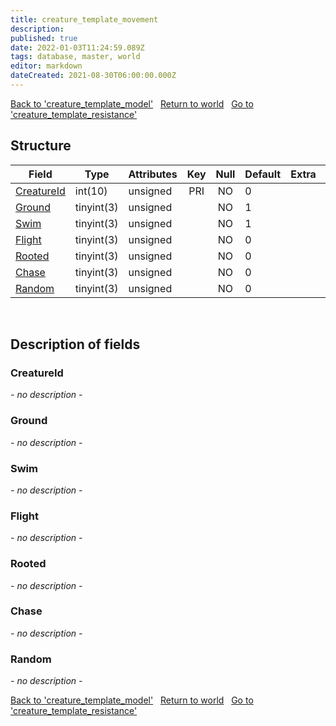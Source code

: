 ```yaml
---
title: creature_template_movement
description: 
published: true
date: 2022-01-03T11:24:59.089Z
tags: database, master, world
editor: markdown
dateCreated: 2021-08-30T06:00:00.000Z
---
```


<a href="https://trinitycore.info/en/database/master/world/creature_template_model" class="mt-5 v-btn v-btn--depressed v-btn--flat v-btn--outlined theme--light v-size--default darkblue--text text--lighten-3"><span class="v-btn__content"><i aria-hidden="true" class="v-icon notranslate v-icon--left mdi mdi-arrow-left theme--light"></i><span>Back to 'creature_template_model'</span></span></a>&nbsp;&nbsp;&nbsp;<a href="https://trinitycore.info/en/database/master/world/home" class="mt-5 v-btn v-btn--depressed v-btn--flat v-btn--outlined theme--light v-size--default darkblue--text text--lighten-3"><span class="v-btn__content"><i aria-hidden="true" class="v-icon notranslate v-icon--left mdi mdi-home-outline theme--light"></i><span>Return to world</span></span></a>&nbsp;&nbsp;&nbsp;<a href="https://trinitycore.info/en/database/master/world/creature_template_resistance" class="mt-5 v-btn v-btn--depressed v-btn--flat v-btn--outlined theme--light v-size--default darkblue--text text--lighten-3"><span class="v-btn__content"><span>Go to 'creature_template_resistance'</span><i aria-hidden="true" class="v-icon notranslate v-icon--right mdi mdi-arrow-right theme--light"></i></span></a>

## Structure

| Field | Type | Attributes | Key | Null | Default | Extra | Comment |
| --- | --- | --- | :---: | :---: | --- | --- | --- |
| [CreatureId](#creatureid) | int(10) | unsigned | PRI | NO | 0 |  |  |
| [Ground](#ground) | tinyint(3) | unsigned |  | NO | 1 |  |  |
| [Swim](#swim) | tinyint(3) | unsigned |  | NO | 1 |  |  |
| [Flight](#flight) | tinyint(3) | unsigned |  | NO | 0 |  |  |
| [Rooted](#rooted) | tinyint(3) | unsigned |  | NO | 0 |  |  |
| [Chase](#chase) | tinyint(3) | unsigned |  | NO | 0 |  |  |
| [Random](#random) | tinyint(3) | unsigned |  | NO | 0 |  |  |
&nbsp;
## Description of fields

### CreatureId
*- no description -*
&nbsp;

### Ground
*- no description -*
&nbsp;

### Swim
*- no description -*
&nbsp;

### Flight
*- no description -*
&nbsp;

### Rooted
*- no description -*
&nbsp;

### Chase
*- no description -*
&nbsp;

### Random
*- no description -*
&nbsp;

<a href="https://trinitycore.info/en/database/master/world/creature_template_model" class="mt-5 v-btn v-btn--depressed v-btn--flat v-btn--outlined theme--light v-size--default darkblue--text text--lighten-3"><span class="v-btn__content"><i aria-hidden="true" class="v-icon notranslate v-icon--left mdi mdi-arrow-left theme--light"></i><span>Back to 'creature_template_model'</span></span></a>&nbsp;&nbsp;&nbsp;<a href="https://trinitycore.info/en/database/master/world/home" class="mt-5 v-btn v-btn--depressed v-btn--flat v-btn--outlined theme--light v-size--default darkblue--text text--lighten-3"><span class="v-btn__content"><i aria-hidden="true" class="v-icon notranslate v-icon--left mdi mdi-home-outline theme--light"></i><span>Return to world</span></span></a>&nbsp;&nbsp;&nbsp;<a href="https://trinitycore.info/en/database/master/world/creature_template_resistance" class="mt-5 v-btn v-btn--depressed v-btn--flat v-btn--outlined theme--light v-size--default darkblue--text text--lighten-3"><span class="v-btn__content"><span>Go to 'creature_template_resistance'</span><i aria-hidden="true" class="v-icon notranslate v-icon--right mdi mdi-arrow-right theme--light"></i></span></a>

